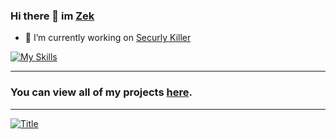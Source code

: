 ### Hi there 👋 im [Zek](https://github.com/zek-c) <div>


- 🔭 I’m currently working on [Securly Killer](https://github.com/zek-c/Secury-Killer-V111)


[![My Skills](https://skillicons.dev/icons?i=js,html,css)](https://skillicons.dev)

<hr>

### You can view all of my projects [here](https://github.com/zek-c?tab=repositories).

<hr>
  
[![Title](https://github-readme-stats.vercel.app/api?username=zek-c&show=stars%20earned,commits,%20issues,%20contributed&type=bar)](https://github-readme-stats.vercel.app/api?username=zek-c&show=stars%20earned,commits,%20issues,%20contributed&type=bar)

